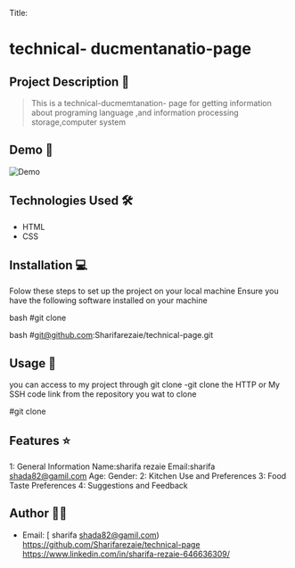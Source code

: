 Title:
# technical- ducmentanatio-page

## Project Description 📝

> This is a  technical-ducmemtanation- page for getting information about programing language ,and information
> processing storage,computer system 



## Demo 📸

![Demo](Sharifarezaie/technical-page)

## Technologies Used 🛠️

- HTML
- CSS

## Installation 💻

Folow these steps to set up the project on your local machine 
Ensure you have the following software installed on your machine

bash
#git clone


bash
#git@github.com:Sharifarezaie/technical-page.git


## Usage 🎯

you can access to my project through git clone 
-git clone the HTTP or My SSH code link from the repository you wat to clone 

 
#git clone


## Features ⭐

1: General Information
Name:sharifa rezaie
Email:sharifa shada82@gamil.com
Age:
Gender:
2: Kitchen Use and Preferences
3: Food Taste Preferences
4: Suggestions and Feedback
## Author 👩‍💻

- Email: [ sharifa shada82@gamil.com)
https://github.com/Sharifarezaie/technical-page
https://www.linkedin.com/in/sharifa-rezaie-646636309/
